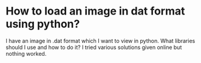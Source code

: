
# How to load an image in dat format using python?

I have an image in .dat format which I want to view in python. What libraries should I use and how to do it?
I tried various solutions given online but nothing worked.

        